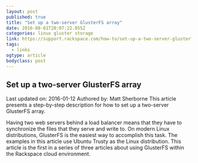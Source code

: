 ```yaml
---
layout: post 
published: true 
title: "Set up a two-server GlusterFS array" 
date: 2016-08-01T20:07:22.855Z
categories: linux gluster storage
link: https://support.rackspace.com/how-to/set-up-a-two-server-glusterfs-array/ 
tags:
  - links
ogtype: article 
bodyclass: post 
---
```


## Set up a two-server GlusterFS array
Last updated on: 2016-01-12 Authored by: Matt Sherborne
This article presents a step-by-step description for how to set up a two-server GlusterFS array.

Having two web servers behind a load balancer means that they have to synchronize the files that they serve and write to. On modern Linux distributions, GlusterFS is the easiest way to accomplish this task. The examples in this article use Ubuntu Trusty as the Linux distribution. This article is the first in a series of three articles about using GlusterFS within the Rackspace cloud environment.